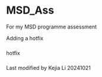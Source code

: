 # MSD_Ass
For my MSD programme assessment

Adding a hotfix
###
hotfix
###
Last modified by Kejia Li 20241021

